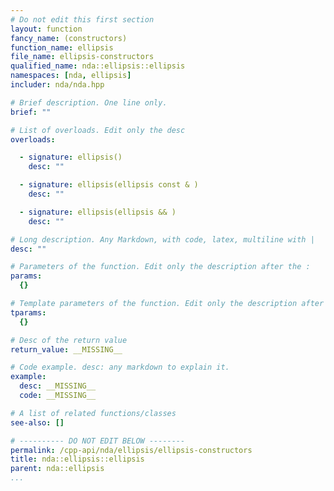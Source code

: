 ```yaml
---
# Do not edit this first section
layout: function
fancy_name: (constructors)
function_name: ellipsis
file_name: ellipsis-constructors
qualified_name: nda::ellipsis::ellipsis
namespaces: [nda, ellipsis]
includer: nda/nda.hpp

# Brief description. One line only.
brief: ""

# List of overloads. Edit only the desc
overloads:

  - signature: ellipsis()
    desc: ""

  - signature: ellipsis(ellipsis const & )
    desc: ""

  - signature: ellipsis(ellipsis && )
    desc: ""

# Long description. Any Markdown, with code, latex, multiline with |
desc: ""

# Parameters of the function. Edit only the description after the :
params:
  {}

# Template parameters of the function. Edit only the description after the :
tparams:
  {}

# Desc of the return value
return_value: __MISSING__

# Code example. desc: any markdown to explain it.
example:
  desc: __MISSING__
  code: __MISSING__

# A list of related functions/classes
see-also: []

# ---------- DO NOT EDIT BELOW --------
permalink: /cpp-api/nda/ellipsis/ellipsis-constructors
title: nda::ellipsis::ellipsis
parent: nda::ellipsis
...
```



